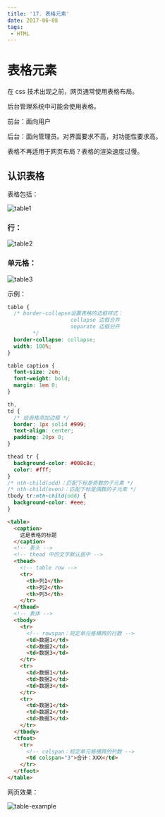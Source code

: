 ```yaml
---
title: '17. 表格元素'
date: 2017-06-08
tags:
 - HTML
---
```


# 表格元素

在 css 技术出现之前，网页通常使用表格布局。

后台管理系统中可能会使用表格。

前台：面向用户

后台：面向管理员。对界面要求不高，对功能性要求高。

表格不再适用于网页布局？表格的渲染速度过慢。

## 认识表格

表格包括：

![table1](https://gitee.com/n65312/Typora-images/raw/master/uPic/table1-20200922ZGQa7l.png)



### 行：

![table2](https://gitee.com/n65312/Typora-images/raw/master/uPic/table2-20200922Rvsr7E.png)

### 单元格：

![table3](https://gitee.com/n65312/Typora-images/raw/master/uPic/table3-20200922Ve4J9Y.png)

示例：

```css
table {
  /* border-collapse设置表格的边框样式：
					collapse 边框合并
					separate 边框分开
		*/
  border-collapse: collapse;
  width: 100%;
}

table caption {
  font-size: 2em;
  font-weight: bold;
  margin: 1em 0;
}

th,
td {
  /* 给表格添加边框 */
  border: 1px solid #999;
  text-align: center;
  padding: 20px 0;
}

thead tr {
  background-color: #008c8c;
  color: #fff;
}
/* nth-child(odd)：匹配下标是奇数的子元素 */
/* nth-child(even)：匹配下标是偶数的子元素 */
tbody tr:nth-child(odd) {
  background-color: #eee;
}
```

```html
<table>
  <caption>
    这是表格的标题
  </caption>
  <!-- 表头 -->
  <!-- thead 中的文字默认居中 -->
  <thead>
    <!-- table row -->
    <tr>
      <th>列1</th>
      <th>列2</th>
      <th>列3</th>
    </tr>
  </thead>
  <!-- 表体 -->
  <tbody>
    <tr>
      <!-- rowspan：规定单元格横跨的行数 -->
      <td>数据1</td>
      <td>数据2</td>
      <td>数据3</td>
    </tr>
    <tr>
      <td>数据1</td>
      <td>数据2</td>
      <td>数据3</td>
    </tr>
    <tr>
      <td>数据1</td>
      <td>数据2</td>
      <td>数据3</td>
    </tr>
  </tbody>
  <tfoot>
    <tr>
      <!-- colspan：规定单元格横跨的列数 -->
      <td colspan="3">合计：XXX</td>
    </tr>
  </tfoot>
</table>
```
网页效果：

![table-example](https://gitee.com/n65312/Typora-images/raw/master/uPic/table-example-202009226wBJRO.png)

